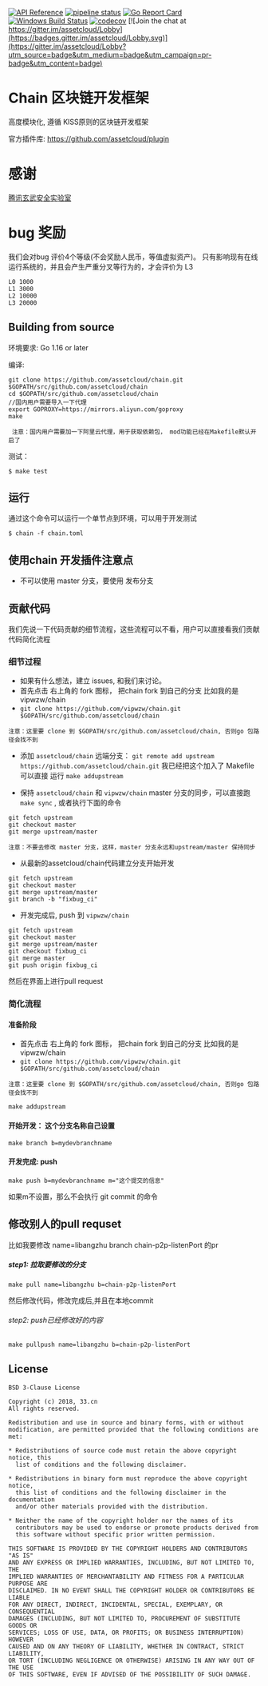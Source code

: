 [![API Reference](
https://camo.githubusercontent.com/915b7be44ada53c290eb157634330494ebe3e30a/68747470733a2f2f676f646f632e6f72672f6769746875622e636f6d2f676f6c616e672f6764646f3f7374617475732e737667
)](https://godoc.org/github.com/assetcloud/chain)
[![pipeline status](https://github.com/assetcloud/chain/actions/workflows/build.yml/badge.svg)](https://github.com/assetcloud/chain/actions/)
[![Go Report Card](https://goreportcard.com/badge/github.com/assetcloud/chain)](https://goreportcard.com/report/github.com/assetcloud/chain)
 [![Windows Build Status](https://ci.appveyor.com/api/projects/status/github/assetcloud/chain?svg=true&branch=master&passingText=Windows%20-%20OK&failingText=Windows%20-%20failed&pendingText=Windows%20-%20pending)](https://ci.appveyor.com/project/assetcloud/chain)
[![codecov](https://codecov.io/gh/assetcloud/chain/branch/master/graph/badge.svg)](https://codecov.io/gh/assetcloud/chain) [![Join the chat at https://gitter.im/assetcloud/Lobby](https://badges.gitter.im/assetcloud/Lobby.svg)](https://gitter.im/assetcloud/Lobby?utm_source=badge&utm_medium=badge&utm_campaign=pr-badge&utm_content=badge)


# Chain 区块链开发框架 

高度模块化, 遵循 KISS原则的区块链开发框架


官方插件库: https://github.com/assetcloud/plugin



# 感谢

[腾讯玄武安全实验室](https://github.com/assetcloud/chain/issues?utf8=%E2%9C%93&q=label%3A%E8%85%BE%E8%AE%AF%E7%8E%84%E6%AD%A6%E5%AE%9E%E9%AA%8C%E5%AE%A4)

# bug 奖励

我们会对bug 评价4个等级(不会奖励人民币，等值虚拟资产)。 
只有影响现有在线运行系统的，并且会产生严重分叉等行为的，才会评价为 L3

```
L0 1000
L1 3000
L2 10000
L3 20000
```

## Building from source 

环境要求: Go 1.16 or later

编译:

```shell
git clone https://github.com/assetcloud/chain.git $GOPATH/src/github.com/assetcloud/chain
cd $GOPATH/src/github.com/assetcloud/chain
//国内用户需要导入一下代理
export GOPROXY=https://mirrors.aliyun.com/goproxy
make
```

```
 注意：国内用户需要加一下阿里云代理，用于获取依赖包， mod功能已经在Makefile默认开启了
```

测试：

```shell
$ make test
```


## 运行

通过这个命令可以运行一个单节点到环境，可以用于开发测试

```shell
$ chain -f chain.toml
```

## 使用chain 开发插件注意点

* 不可以使用 master 分支，要使用 发布分支

## 贡献代码

我们先说一下代码贡献的细节流程，这些流程可以不看，用户可以直接看我们贡献代码简化流程

### 细节过程

* 如果有什么想法，建立 issues, 和我们来讨论。
* 首先点击 右上角的 fork 图标， 把chain fork 到自己的分支 比如我的是 vipwzw/chain
* `git clone https://github.com/vipwzw/chain.git $GOPATH/src/github.com/assetcloud/chain`

```
注意：这里要 clone 到 $GOPATH/src/github.com/assetcloud/chain, 否则go 包路径会找不到
```

* 添加 `assetcloud/chain` 远端分支： `git remote add upstream https://github.com/assetcloud/chain.git`  我已经把这个加入了 Makefile 可以直接 运行 `make addupstream` 

* 保持 `assetcloud/chain` 和 `vipwzw/chain` master 分支的同步，可以直接跑 `make sync` , 或者执行下面的命令

```
git fetch upstream
git checkout master
git merge upstream/master
```
```
注意：不要去修改 master 分支，这样，master 分支永远和upstream/master 保持同步
```

* 从最新的assetcloud/chain代码建立分支开始开发

```
git fetch upstream
git checkout master
git merge upstream/master
git branch -b "fixbug_ci"
```

* 开发完成后, push 到 `vipwzw/chain`

```
git fetch upstream
git checkout master
git merge upstream/master
git checkout fixbug_ci
git merge master
git push origin fixbug_ci
```

然后在界面上进行pull request

### 简化流程

#### 准备阶段

* 首先点击 右上角的 fork 图标， 把chain fork 到自己的分支 比如我的是 vipwzw/chain
* `git clone https://github.com/vipwzw/chain.git $GOPATH/src/github.com/assetcloud/chain`

```
注意：这里要 clone 到 $GOPATH/src/github.com/assetcloud/chain, 否则go 包路径会找不到
```

```
make addupstream
```

#### 开始开发： 这个分支名称自己设置

```
make branch b=mydevbranchname
```

#### 开发完成: push 

```
make push b=mydevbranchname m="这个提交的信息"
```

如果m不设置，那么不会执行 git commit 的命令

## 修改别人的pull requset

比如我要修改 name=libangzhu branch chain-p2p-listenPort 的pr

##### step1: 拉取要修改的分支

```
make pull name=libangzhu b=chain-p2p-listenPort
```

然后修改代码，修改完成后,并且在本地commit

###### step2: push已经修改好的内容

```
make pullpush name=libangzhu b=chain-p2p-listenPort
```

## License 

```
BSD 3-Clause License

Copyright (c) 2018, 33.cn
All rights reserved.

Redistribution and use in source and binary forms, with or without
modification, are permitted provided that the following conditions are met:

* Redistributions of source code must retain the above copyright notice, this
  list of conditions and the following disclaimer.

* Redistributions in binary form must reproduce the above copyright notice,
  this list of conditions and the following disclaimer in the documentation
  and/or other materials provided with the distribution.

* Neither the name of the copyright holder nor the names of its
  contributors may be used to endorse or promote products derived from
  this software without specific prior written permission.

THIS SOFTWARE IS PROVIDED BY THE COPYRIGHT HOLDERS AND CONTRIBUTORS "AS IS"
AND ANY EXPRESS OR IMPLIED WARRANTIES, INCLUDING, BUT NOT LIMITED TO, THE
IMPLIED WARRANTIES OF MERCHANTABILITY AND FITNESS FOR A PARTICULAR PURPOSE ARE
DISCLAIMED. IN NO EVENT SHALL THE COPYRIGHT HOLDER OR CONTRIBUTORS BE LIABLE
FOR ANY DIRECT, INDIRECT, INCIDENTAL, SPECIAL, EXEMPLARY, OR CONSEQUENTIAL
DAMAGES (INCLUDING, BUT NOT LIMITED TO, PROCUREMENT OF SUBSTITUTE GOODS OR
SERVICES; LOSS OF USE, DATA, OR PROFITS; OR BUSINESS INTERRUPTION) HOWEVER
CAUSED AND ON ANY THEORY OF LIABILITY, WHETHER IN CONTRACT, STRICT LIABILITY,
OR TORT (INCLUDING NEGLIGENCE OR OTHERWISE) ARISING IN ANY WAY OUT OF THE USE
OF THIS SOFTWARE, EVEN IF ADVISED OF THE POSSIBILITY OF SUCH DAMAGE.
```
